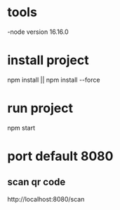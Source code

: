 # tools

-node version 16.16.0

# install project

npm install || npm install --force

# run project

npm start

# port default 8080

## scan qr code

http://localhost:8080/scan

